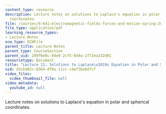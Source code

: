 ```yaml
---
content_type: resource
description: Lecture notes on solutions to Laplace's equation in polar and spherical
  coordinates.
file: /courses/6-641-electromagnetic-fields-forces-and-motion-spring-2005/d3cb482cb564df8a11ccc4ef3ba8d7cf_lecture11.pdf
file_type: application/pdf
learning_resource_types:
- Lecture Notes
ocw_type: OCWFile
parent_title: Lecture Notes
parent_type: CourseSection
parent_uid: 209f6e0c-04e0-2cf5-649a-1f72ea232d01
resourcetype: Document
title: "Lecture 11: Solutions to Laplace\u2019s Equation in Polar and Spherical Coordinates"
uid: d3cb482c-b564-df8a-11cc-c4ef3ba8d7cf
video_files:
  video_thumbnail_file: null
video_metadata:
  youtube_id: null
---
```

Lecture notes on solutions to Laplace's equation in polar and spherical coordinates.

